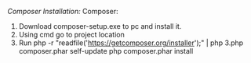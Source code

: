 *Composer Installation:*
Composer:
1. Download composer-setup.exe to pc and install it.
2. Using cmd go to project location
3. Run php -r "readfile('https://getcomposer.org/installer');" | php
3.php composer.phar self-update
 php composer.phar install 


